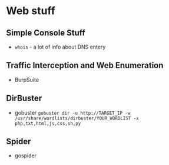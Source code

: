 # Web stuff
## Simple Console Stuff
- `whois` - a lot of info about DNS entery
## Traffic Interception and Web Enumeration
- BurpSuite
## DirBuster
- gobuster
`gobuster dir -u http://TARGET_IP -w /usr/share/wordlists/dirbuster/YOUR_WORDLIST -x php,txt,html,js,css,sh,py`
## Spider
- gospider
